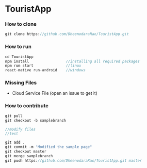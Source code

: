 # TouristApp

### How to clone
```js
git clone https://github.com/DheenodaraRao/TouristApp.git
```

### How to run
```js
cd TouristApp
npm install                 //installing all required packages
npm run start               //linux
react-native run-android    //windows
```
### Missing Files
+ Cloud Service File (open an issue to get it)
### How to contribute
```js
git pull
git checkout -b samplebranch

//modify files
//test

git add .
git commit -m "Modified the sample page"
git checkout master
git merge samplebranch
git push https://github.com/DheenodaraRao/TouristApp.git master
```
